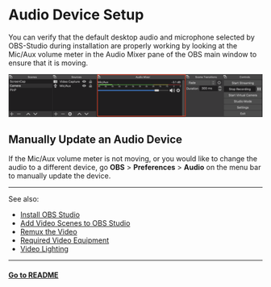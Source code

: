 # Audio Device Setup

You can verify that the default desktop audio and microphone selected by OBS-Studio during installation are properly working by looking at the Mic/Aux volume meter in the Audio Mixer pane of the OBS main window to ensure that it is moving. 

![](./images/audio-mixer.png)

## Manually Update an Audio Device

If the Mic/Aux volume meter is not moving, or you would like to change the audio to a different device, go **OBS** > **Preferences** > **Audio** on the menu bar to manually update the device. 

----
See also:

- [Install OBS Studio](contributors-guide/video-recording-setup/install-obs-studio.md)
- [Add Video Scenes to OBS Studio](contributors-guide/video-recording-setup/add-video-scenes.md)
- [Remux the Video](contributors-guide/video-recording-setup/remux-the-video.md)
- [Required Video Equipment](contributors-guide/video-recording-guide/required-video-equipment.md)
- [Video Lighting](contributors-guide/video-recording-guide/video-lighting.md)

----
#### **[Go to README](contributors-guide/README.md)** 

